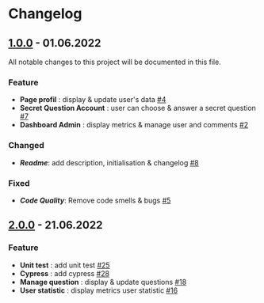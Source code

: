 # Changelog

## [1.0.0](https://github.com/PierrePocheron/Subarashii-FrontEnd/releases/tag/1.0.0) - 01.06.2022
All notable changes to this project will be documented in this file.


### Feature
- **Page profil** : display & update user's data [#4](https://github.com/PierrePocheron/Subarashii-FrontEnd/issues/4)
- **Secret Question Account** : user can choose & answer a secret question [#7](https://github.com/PierrePocheron/Subarashii-FrontEnd/issues/7)
- **Dashboard Admin** : display metrics & manage user and comments [#2](https://github.com/PierrePocheron/Subarashii-FrontEnd/issues/2)

### Changed 
- ***Readme***: add description, initialisation & changelog [#8](https://github.com/PierrePocheron/Subarashii-FrontEnd/issues/8)

### Fixed
- ***Code Quality***: Remove code smells & bugs [#5](https://github.com/PierrePocheron/Subarashii-FrontEnd/issues/5)

## [2.0.0](https://github.com/PierrePocheron/Subarashii-FrontEnd/releases/tag/2.0.0) - 21.06.2022

### Feature
- **Unit test** : add unit test [#25](https://github.com/PierrePocheron/Subarashii-FrontEnd/issues/25)
- **Cypress** : add cypress [#28](https://github.com/PierrePocheron/Subarashii-FrontEnd/issues/28)
- **Manage question** : display & update questions [#18](https://github.com/PierrePocheron/Subarashii-FrontEnd/issues/18)
- **User statistic** : display metrics user statistic [#16](https://github.com/PierrePocheron/Subarashii-FrontEnd/issues/16)
